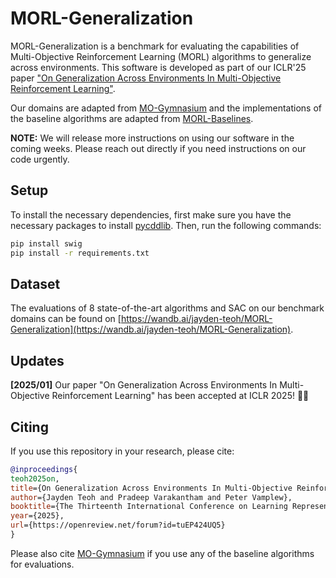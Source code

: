 # MORL-Generalization

MORL-Generalization is a benchmark for evaluating the capabilities of Multi-Objective Reinforcement Learning (MORL) algorithms to generalize across environments. This software is developed as part of our ICLR'25 paper ["On Generalization Across Environments In Multi-Objective Reinforcement Learning"](https://arxiv.org/abs/2503.00799).

Our domains are adapted from [MO-Gymnasium](https://github.com/Farama-Foundation/mo-gymnasium) and the implementations of the baseline algorithms are adapted from [MORL-Baselines](https://github.com/LucasAlegre/morl-baselines).

**NOTE:** We will release more instructions on using our software in the coming weeks. Please reach out directly if you need instructions on our code urgently.

## Setup
To install the necessary dependencies, first make sure you have the necessary packages to install [pycddlib](https://pycddlib.readthedocs.io/en/latest/quickstart.html). Then, run the following commands:
```bash
pip install swig
pip install -r requirements.txt
```

## Dataset
The evaluations of 8 state-of-the-art algorithms and SAC on our benchmark domains can be found on [https://wandb.ai/jayden-teoh/MORL-Generalization](https://wandb.ai/jayden-teoh/MORL-Generalization).

## Updates
**[2025/01]** Our paper "On Generalization Across Environments In Multi-Objective Reinforcement Learning" has been accepted at ICLR 2025! 🎉🎉

## Citing

<!-- start citation -->

If you use this repository in your research, please cite:
```bibtex
@inproceedings{
teoh2025on,
title={On Generalization Across Environments In Multi-Objective Reinforcement Learning},
author={Jayden Teoh and Pradeep Varakantham and Peter Vamplew},
booktitle={The Thirteenth International Conference on Learning Representations},
year={2025},
url={https://openreview.net/forum?id=tuEP424UQ5}
}
```
Please also cite [MO-Gymnasium](https://github.com/Farama-Foundation/mo-gymnasium) if you use any of the baseline algorithms for evaluations.
